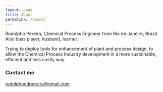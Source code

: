 ```yaml
---
layout: page
title: About
permalink: /about/
---
```


Rodolpho Pereira, Chemical Process Engineer from Rio de Janeiro, Brazil. Also bass player, husband, learner.

Trying to deploy tools for enhancement of plant and process design, to allow the Chemical Process Industry development in a more sustainable, efficient and less costly way.

### Contact me

[rodolphocdpereira@gmail.com](mailto:rodolphocdpereira@gmail.com)
